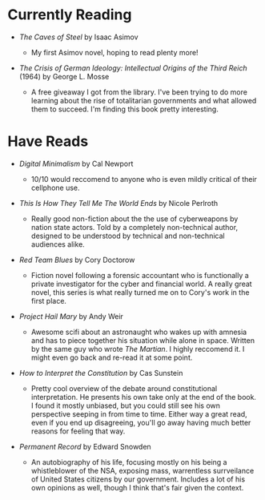 # Currently Reading

- _The Caves of Steel_ by Isaac Asimov 
    + My first Asimov novel, hoping to read plenty more!

- _The Crisis of German Ideology: Intellectual Origins of the Third Reich_ (1964) by George L. Mosse
    + A free giveaway I got from the library. I've been trying to do more learning about the rise of totalitarian governments and what allowed them to succeed. I'm finding this book pretty interesting.

# Have Reads

- _Digital Minimalism_ by Cal Newport
    + 10/10 would reccomend to anyone who is even mildly critical of their cellphone use.

- _This Is How They Tell Me The World Ends_ by Nicole Perlroth
    + Really good non-fiction about the the use of cyberweapons by nation state actors. Told by a completely non-technical author, designed to be understood by technical and non-technical audiences alike.

- _Red Team Blues_ by Cory Doctorow
    + Fiction novel following a forensic accountant who is functionally a private investigator for the cyber and financial world. A really great novel, this series is what really turned me on to Cory's work in the first place.

- _Project Hail Mary_ by Andy Weir
    + Awesome scifi about an astronaught who wakes up with amnesia and has to piece together his situation while alone in space. Written by the same guy who wrote _The Martian_. I highly reccomend it. I might even go back and re-read it at some point.

- _How to Interpret the Constitution_ by Cas Sunstein
    + Pretty cool overview of the debate around constitutional interpretation. He presents his own take only at the end of the book. I found it mostly unbiased, but you could still see his own perspective seeping in from time to time. Either way a great read, even if you end up disagreeing, you'll go away having much better reasons for feeling that way.

- _Permanent Record_ by Edward Snowden
    + An autobiography of his life, focusing mostly on his being a whistleblower of the NSA, exposing mass, warrentless surrveilance of United States citizens by our government. Includes a lot of his own opinions as well, though I think that's fair given the context.